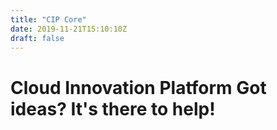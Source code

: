 ```yaml
---
title: "CIP Core"
date: 2019-11-21T15:10:10Z
draft: false
---
```


# Cloud Innovation Platform Got ideas? It's there to help!